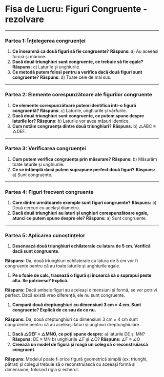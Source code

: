 # **Fisa de Lucru: Figuri Congruente - rezolvare**

------

### **Partea 1: Înțelegerea congruenței**

1. **Ce înseamnă ca două figuri să fie congruente?**
    **Răspuns:** a) Au aceeași formă și mărime.
2. **Dacă două triunghiuri sunt congruente, ce trebuie să fie egale?**
    **Răspuns:** c) Laturile și unghiurile.
3. **Ce metodă putem folosi pentru a verifica dacă două figuri sunt congruente?**
    **Răspuns:** d) Toate cele de mai sus.

------

### **Partea 2: Elemente corespunzătoare ale figurilor congruente**

1. **Ce elemente corespunzătoare putem identifica într-o figură congruentă?**
    **Răspuns:** c) Laturile, unghiurile și vârfurile.
2. **Dacă două triunghiuri sunt congruente, ce putem spune despre laturile lor?**
    **Răspuns:** b) Laturile vor avea măsuri identice.
3. **Cum notăm congruența dintre două triunghiuri?**
    **Răspuns:** b) △ABC ≡ △DEF.

------

### **Partea 3: Verificarea congruenței**

1. **Cum putem verifica congruența prin măsurare?**
    **Răspuns:** b) Măsurăm toate laturile și unghiurile.
2. **Ce se întâmplă dacă putem suprapune perfect două figuri?**
    **Răspuns:** a) Sunt congruente.

------

### **Partea 4: Figuri frecvent congruente**

1. **Care dintre următoarele exemple sunt figuri congruente?**
    **Răspuns:** a) Două cercuri cu același diametru.
2. **Dacă două triunghiuri au laturi și unghiuri corespunzătoare egale, atunci ce putem spune despre ele?**
    **Răspuns:** a) Sunt congruente.

------

### **Partea 5: Aplicarea cunoștințelor**

1. **Desenează două triunghiuri echilaterale cu latura de 5 cm. Verifică dacă sunt congruente.**

**Răspuns:** Da, două triunghiuri echilaterale cu latura de 5 cm vor fi congruente pentru că au toate laturile și unghiurile egale.

1. **Pe o foaie de calc, trasează o figură și încearcă să o suprapui peste alta. Se potrivesc? Explică.**

**Răspuns:** Dacă ambele figuri au aceleași dimensiuni și formă, se vor potrivi perfect. Dacă există vreo diferență, ele nu sunt congruente.

1. **Compară două dreptunghiuri cu dimensiuni 3 cm × 4 cm. Sunt congruente? Explică de ce sau de ce nu.**

**Răspuns:** Da, două dreptunghiuri cu dimensiuni 3 cm × 4 cm sunt congruente pentru că au aceleași laturi și unghiuri dreptunghiulare.

1. **Dacă △DEF ≡ △MNO, ce poți spune despre:**
    a) laturile DE și MN?
    **Răspuns:** DE ≡ MN
    b) unghiurile ∠F și ∠O?
    **Răspuns:** ∠F ≡ ∠O
2. **Creează un model de figură și roagă un coleg să o reconstruiască congruent.**

**Răspuns:** Modelul poate fi orice figură geometrică simplă (ex: triunghi, pătrat) și colegul trebuie să o reconstruiască cu aceeași formă și dimensiune, folosind rigla și echerul.